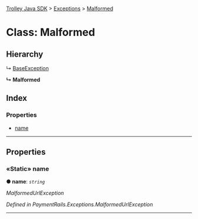 [Trolley Java SDK](../README.md) > [Exceptions](../modules/exceptions.md) > [Malformed](../classes/exceptions.malformed.md)

# Class: Malformed

## Hierarchy

↳  [BaseException](exceptions.baseexception.md)

**↳ Malformed**

## Index

### Properties

* [name](exceptions.malformed.md#name)

---

## Properties

<a id="name"></a>

### «Static» name

**●  name**:  *`string`*

*MalformedUrlException*

*Defined in PaymentRails.Exceptions.MalformedUrlException*

---